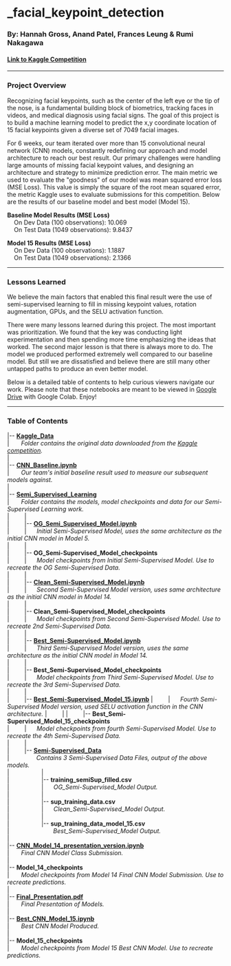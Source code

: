 # _facial_keypoint_detection
### **By: Hannah Gross, Anand Patel, Frances Leung & Rumi Nakagawa**
#### **[Link to Kaggle Competition](https://www.kaggle.com/c/facial-keypoints-detection)**  
***
### Project Overview
Recognizing facial keypoints, such as the center of the left eye or the tip of the nose, is a fundamental building block of biometrics, tracking faces in videos, and medical diagnosis using facial signs. The goal of this project is to build a machine learning model to predict the x,y coordinate location of 15 facial keypoints given a diverse set of 7049 facial images.

For 6 weeks, our team iterated over more than 15 convolutional neural network (CNN) models, constantly redefining our approach and model architecture to reach our best result. Our primary challenges were handling large amounts of missing facial keypoint values, and designing an architecture and strategy to minimize prediction error. The main metric we used to evaluate the "goodness" of our model was mean squared error loss (MSE Loss). This value is simply the square of the root mean squared error, the metric Kaggle uses to evaluate submissions for this competition. Below are the results of our baseline model and best model (Model 15).

**Baseline Model Results (MSE Loss)**  
&nbsp;&nbsp;&nbsp;&nbsp;On Dev Data (100 observations): 10.069  
&nbsp;&nbsp;&nbsp;&nbsp;On Test Data (1049 observations): 9.8437  

**Model 15 Results (MSE Loss)**  
&nbsp;&nbsp;&nbsp;&nbsp;On Dev Data (100 observations): 1.1887  
&nbsp;&nbsp;&nbsp;&nbsp;On Test Data (1049 observations): 2.1366  
***
### Lessons Learned
We believe the main factors that enabled this final result were the use of semi-supervised learning to fill in missing keypoint values, rotation augmentation, GPUs, and the SELU activation function.

There were many lessons learned during this project. The most important was prioritization. We found that the key was conducting light experimentation and then spending more time emphasizing the ideas that worked. The second major lesson is that there is always more to do. The model we produced performed extremely well compared to our baseline model. But still we are dissatisfied and believe there are still many other untapped paths to produce an even better model. 

Below is a detailed table of contents to help curious viewers navigate our work. Please note that these notebooks are meant to be viewed in [Google Drive](https://drive.google.com/drive/folders/1Xbn4FNmz9-zS-5vjDKguxGdSfRkB_7m7?usp=sharing) with Google Colab. Enjoy!  
***
### Table of Contents
|-- **[Kaggle_Data](https://drive.google.com/drive/folders/17PIoKgVfRCJIA2s4rnPV6GGBO4ptoFnk?usp=sharing)**  
|&nbsp;&nbsp;&nbsp;&nbsp;&nbsp;&nbsp;&nbsp;*Folder contains the original data downloaded from the [Kaggle competition](https://www.kaggle.com/c/facial-keypoints-detection).*  
|&nbsp;  
|-- **[CNN_Baseline.ipynb](https://drive.google.com/file/d/1V5t75TCg5gbaBcb1MZuoTGwbqgLRnzM9/view?usp=sharing)**  
|&nbsp;&nbsp;&nbsp;&nbsp;&nbsp;&nbsp;&nbsp;*Our team's initial baseline result used to measure our subsequent models against.*  
|&nbsp;  
|-- **[Semi_Supervised_Learning](https://drive.google.com/drive/folders/1JZVwUT17xM8-S7Tv1ybR7SpLMi729h7r?usp=sharing)**  
|&nbsp;&nbsp;&nbsp;&nbsp;&nbsp;&nbsp;&nbsp;*Folder contains the models, model checkpoints and data for our Semi-Supervised Learning work.*  
|&nbsp;&nbsp;&nbsp;&nbsp;&nbsp;&nbsp;&nbsp;&nbsp;&nbsp;|  
|&nbsp;&nbsp;&nbsp;&nbsp;&nbsp;&nbsp;&nbsp;&nbsp;&nbsp;|-- **[OG_Semi_Supervised_Model.ipynb](https://drive.google.com/file/d/16A103Y2KUSEEBaee-N06ZQgbwa-WFtlM/view?usp=sharing)**  
|&nbsp;&nbsp;&nbsp;&nbsp;&nbsp;&nbsp;&nbsp;&nbsp;&nbsp;|&nbsp;&nbsp;&nbsp;&nbsp;&nbsp;&nbsp;*Initial Semi-Supervised Model, uses the same architecture as the initial CNN model in Model 5.*  
|&nbsp;&nbsp;&nbsp;&nbsp;&nbsp;&nbsp;&nbsp;&nbsp;&nbsp;|  
|&nbsp;&nbsp;&nbsp;&nbsp;&nbsp;&nbsp;&nbsp;&nbsp;&nbsp;|-- **OG_Semi-Supervised_Model_checkpoints**  
|&nbsp;&nbsp;&nbsp;&nbsp;&nbsp;&nbsp;&nbsp;&nbsp;&nbsp;|&nbsp;&nbsp;&nbsp;&nbsp;&nbsp;&nbsp;*Model checkpoints from Initial Semi-Supervised Model. Use to recreate the OG Semi-Supervised Data.*  
|&nbsp;&nbsp;&nbsp;&nbsp;&nbsp;&nbsp;&nbsp;&nbsp;&nbsp;|  
|&nbsp;&nbsp;&nbsp;&nbsp;&nbsp;&nbsp;&nbsp;&nbsp;&nbsp;|-- **[Clean_Semi-Supervised_Model.ipynb](https://drive.google.com/file/d/1aVz4wO7JB2I6Ow9ReBDLdHEWIacHGYdE/view?usp=sharing)**  
|&nbsp;&nbsp;&nbsp;&nbsp;&nbsp;&nbsp;&nbsp;&nbsp;&nbsp;|&nbsp;&nbsp;&nbsp;&nbsp;&nbsp;&nbsp;*Second Semi-Supervised Model version, uses same architecture as the initial CNN model in Model 14.*  
|&nbsp;&nbsp;&nbsp;&nbsp;&nbsp;&nbsp;&nbsp;&nbsp;&nbsp;|  
|&nbsp;&nbsp;&nbsp;&nbsp;&nbsp;&nbsp;&nbsp;&nbsp;&nbsp;|-- **Clean_Semi-Supervised_Model_checkpoints**  
|&nbsp;&nbsp;&nbsp;&nbsp;&nbsp;&nbsp;&nbsp;&nbsp;&nbsp;|&nbsp;&nbsp;&nbsp;&nbsp;&nbsp;&nbsp;*Model checkpoints from Second Semi-Supervised Model. Use to recreate 2nd Semi-Supervised Data.*  
|&nbsp;&nbsp;&nbsp;&nbsp;&nbsp;&nbsp;&nbsp;&nbsp;&nbsp;|  
|&nbsp;&nbsp;&nbsp;&nbsp;&nbsp;&nbsp;&nbsp;&nbsp;&nbsp;|-- **[Best_Semi-Supervised_Model.ipynb](https://drive.google.com/file/d/1tmOlgv25cBN0Z0ykbqaj_LY-nSeMP0vf/view?usp=sharing)**  
|&nbsp;&nbsp;&nbsp;&nbsp;&nbsp;&nbsp;&nbsp;&nbsp;&nbsp;|&nbsp;&nbsp;&nbsp;&nbsp;&nbsp;&nbsp;*Third Semi-Supervised Model version, uses the same architecture as the initial CNN model in Model 14.*  
|&nbsp;&nbsp;&nbsp;&nbsp;&nbsp;&nbsp;&nbsp;&nbsp;&nbsp;|  
|&nbsp;&nbsp;&nbsp;&nbsp;&nbsp;&nbsp;&nbsp;&nbsp;&nbsp;|-- **Best_Semi-Supervised_Model_checkpoints**  
|&nbsp;&nbsp;&nbsp;&nbsp;&nbsp;&nbsp;&nbsp;&nbsp;&nbsp;|&nbsp;&nbsp;&nbsp;&nbsp;&nbsp;&nbsp;*Model checkpoints from Third Semi-Supervised Model. Use to recreate the 3rd Semi-Supervised Data.*  
|&nbsp;&nbsp;&nbsp;&nbsp;&nbsp;&nbsp;&nbsp;&nbsp;&nbsp;|  
|&nbsp;&nbsp;&nbsp;&nbsp;&nbsp;&nbsp;&nbsp;&nbsp;&nbsp;|-- **[Best_Semi-Supervised_Model_15.ipynb](https://colab.research.google.com/drive/1ObcS5B9m05gmHp10JagCoqIfRXjT3WjV?usp=sharing)**
|&nbsp;&nbsp;&nbsp;&nbsp;&nbsp;&nbsp;&nbsp;&nbsp;&nbsp;|&nbsp;&nbsp;&nbsp;&nbsp;&nbsp;&nbsp;*Fourth Semi-Supervised Model version, used SELU activation function in the CNN architecture.*
|&nbsp;&nbsp;&nbsp;&nbsp;&nbsp;&nbsp;&nbsp;&nbsp;&nbsp;|
|&nbsp;&nbsp;&nbsp;&nbsp;&nbsp;&nbsp;&nbsp;&nbsp;&nbsp;|-- **Best_Semi-Supervised_Model_15_checkpoints**  
|&nbsp;&nbsp;&nbsp;&nbsp;&nbsp;&nbsp;&nbsp;&nbsp;&nbsp;|&nbsp;&nbsp;&nbsp;&nbsp;&nbsp;&nbsp;*Model checkpoints from fourth Semi-Supervised Model. Use to recreate the 4th Semi-Supervised Data.*  
|&nbsp;&nbsp;&nbsp;&nbsp;&nbsp;&nbsp;&nbsp;&nbsp;&nbsp;|  
|&nbsp;&nbsp;&nbsp;&nbsp;&nbsp;&nbsp;&nbsp;&nbsp;&nbsp;|-- **[Semi-Supervised_Data](https://drive.google.com/drive/folders/1WLvKbAoPAyJATuLANfjWzt6omOg7ZY8h?usp=sharing)**  
|&nbsp;&nbsp;&nbsp;&nbsp;&nbsp;&nbsp;&nbsp;&nbsp;&nbsp;&nbsp;&nbsp;&nbsp;&nbsp;&nbsp;&nbsp;&nbsp;*Contains 3 Semi-Supervised Data Files, output of the above models.*  
|&nbsp;&nbsp;&nbsp;&nbsp;&nbsp;&nbsp;&nbsp;&nbsp;&nbsp;&nbsp;&nbsp;&nbsp;&nbsp;&nbsp;&nbsp;&nbsp;&nbsp;&nbsp;&nbsp;|  
|&nbsp;&nbsp;&nbsp;&nbsp;&nbsp;&nbsp;&nbsp;&nbsp;&nbsp;&nbsp;&nbsp;&nbsp;&nbsp;&nbsp;&nbsp;&nbsp;&nbsp;&nbsp;&nbsp;|-- **training_semiSup_filled.csv**  
|&nbsp;&nbsp;&nbsp;&nbsp;&nbsp;&nbsp;&nbsp;&nbsp;&nbsp;&nbsp;&nbsp;&nbsp;&nbsp;&nbsp;&nbsp;&nbsp;&nbsp;&nbsp;&nbsp;|&nbsp;&nbsp;&nbsp;&nbsp;&nbsp;&nbsp;*OG_Semi-Supervised_Model Output.*  
|&nbsp;&nbsp;&nbsp;&nbsp;&nbsp;&nbsp;&nbsp;&nbsp;&nbsp;&nbsp;&nbsp;&nbsp;&nbsp;&nbsp;&nbsp;&nbsp;&nbsp;&nbsp;&nbsp;|  
|&nbsp;&nbsp;&nbsp;&nbsp;&nbsp;&nbsp;&nbsp;&nbsp;&nbsp;&nbsp;&nbsp;&nbsp;&nbsp;&nbsp;&nbsp;&nbsp;&nbsp;&nbsp;&nbsp;|-- **sup_training_data.csv**  
|&nbsp;&nbsp;&nbsp;&nbsp;&nbsp;&nbsp;&nbsp;&nbsp;&nbsp;&nbsp;&nbsp;&nbsp;&nbsp;&nbsp;&nbsp;&nbsp;&nbsp;&nbsp;&nbsp;|&nbsp;&nbsp;&nbsp;&nbsp;&nbsp;&nbsp;*Clean_Semi-Supervised_Model Output.*  
|&nbsp;&nbsp;&nbsp;&nbsp;&nbsp;&nbsp;&nbsp;&nbsp;&nbsp;&nbsp;&nbsp;&nbsp;&nbsp;&nbsp;&nbsp;&nbsp;&nbsp;&nbsp;&nbsp;|  
|&nbsp;&nbsp;&nbsp;&nbsp;&nbsp;&nbsp;&nbsp;&nbsp;&nbsp;&nbsp;&nbsp;&nbsp;&nbsp;&nbsp;&nbsp;&nbsp;&nbsp;&nbsp;&nbsp;|-- **sup_training_data_model_15.csv**  
|&nbsp;&nbsp;&nbsp;&nbsp;&nbsp;&nbsp;&nbsp;&nbsp;&nbsp;&nbsp;&nbsp;&nbsp;&nbsp;&nbsp;&nbsp;&nbsp;&nbsp;&nbsp;&nbsp;&nbsp;&nbsp;&nbsp;&nbsp;&nbsp;&nbsp;&nbsp;*Best_Semi-Supervised_Model Output.*  
|&nbsp;  
|-- **[CNN_Model_14_presentation_version.ipynb](https://drive.google.com/file/d/1J9B29b_IdsS6PBSdYlIQ63RPsZQrLKfG/view?usp=sharing)**  
|&nbsp;&nbsp;&nbsp;&nbsp;&nbsp;&nbsp;&nbsp;*Final CNN Model Class Submission.*    
|&nbsp;  
|-- **Model_14_checkpoints**  
|&nbsp;&nbsp;&nbsp;&nbsp;&nbsp;&nbsp;&nbsp;*Model checkpoints from Model 14 Final CNN Model Submission. Use to recreate predictions.*  
|&nbsp;  
|-- **[Final_Presentation.pdf](https://drive.google.com/file/d/1_7eGl-EX89eBLrEYQCc-BrgCXGsFAQ7J/view?usp=sharing)**  
|&nbsp;&nbsp;&nbsp;&nbsp;&nbsp;&nbsp;&nbsp;*Final Presentation of Models.*  
|&nbsp;  
|-- **[Best_CNN_Model_15.ipynb](https://drive.google.com/file/d/19ah7Fu062tB9InEBOn-98etRmBe5ALdI/view?usp=sharing)**  
|&nbsp;&nbsp;&nbsp;&nbsp;&nbsp;&nbsp;&nbsp;*Best CNN Model Produced.*  
|&nbsp;  
|-- **Model_15_checkpoints**  
|&nbsp;&nbsp;&nbsp;&nbsp;&nbsp;&nbsp;&nbsp;*Model checkpoints from Model 15 Best CNN Model. Use to recreate predictions.*  
 

